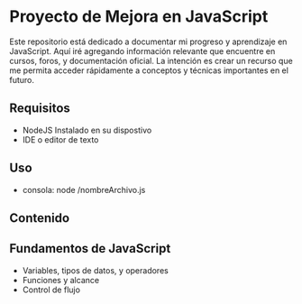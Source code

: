 # Proyecto de Mejora en JavaScript

Este repositorio está dedicado a documentar mi progreso y aprendizaje en JavaScript. Aquí iré agregando información relevante que encuentre en cursos, foros, y documentación oficial. La intención es crear un recurso que me permita acceder rápidamente a conceptos y técnicas importantes en el futuro.

## Requisitos

- NodeJS Instalado en su dispostivo
- IDE o editor de texto

## Uso

- consola: node /nombreArchivo.js

## Contenido

## Fundamentos de JavaScript

- Variables, tipos de datos, y operadores
- Funciones y alcance
- Control de flujo

